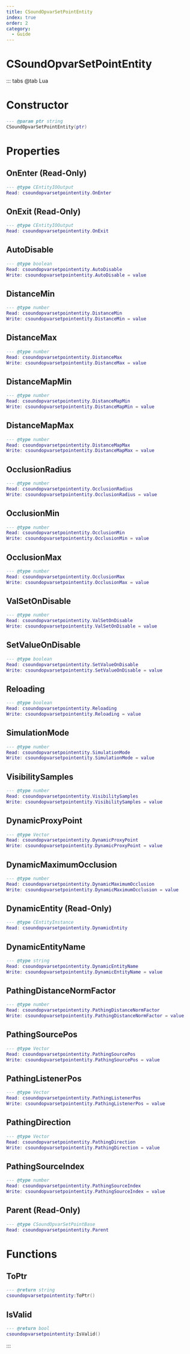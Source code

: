 ```yaml
---
title: CSoundOpvarSetPointEntity
index: true
order: 2
category:
  - Guide
---
```


# CSoundOpvarSetPointEntity

::: tabs
@tab Lua
# Constructor
```lua
--- @param ptr string
CSoundOpvarSetPointEntity(ptr)
```
# Properties
## OnEnter (Read-Only)
```lua
--- @type CEntityIOOutput
Read: csoundopvarsetpointentity.OnEnter
```
## OnExit (Read-Only)
```lua
--- @type CEntityIOOutput
Read: csoundopvarsetpointentity.OnExit
```
## AutoDisable 
```lua
--- @type boolean
Read: csoundopvarsetpointentity.AutoDisable
Write: csoundopvarsetpointentity.AutoDisable = value
```
## DistanceMin 
```lua
--- @type number
Read: csoundopvarsetpointentity.DistanceMin
Write: csoundopvarsetpointentity.DistanceMin = value
```
## DistanceMax 
```lua
--- @type number
Read: csoundopvarsetpointentity.DistanceMax
Write: csoundopvarsetpointentity.DistanceMax = value
```
## DistanceMapMin 
```lua
--- @type number
Read: csoundopvarsetpointentity.DistanceMapMin
Write: csoundopvarsetpointentity.DistanceMapMin = value
```
## DistanceMapMax 
```lua
--- @type number
Read: csoundopvarsetpointentity.DistanceMapMax
Write: csoundopvarsetpointentity.DistanceMapMax = value
```
## OcclusionRadius 
```lua
--- @type number
Read: csoundopvarsetpointentity.OcclusionRadius
Write: csoundopvarsetpointentity.OcclusionRadius = value
```
## OcclusionMin 
```lua
--- @type number
Read: csoundopvarsetpointentity.OcclusionMin
Write: csoundopvarsetpointentity.OcclusionMin = value
```
## OcclusionMax 
```lua
--- @type number
Read: csoundopvarsetpointentity.OcclusionMax
Write: csoundopvarsetpointentity.OcclusionMax = value
```
## ValSetOnDisable 
```lua
--- @type number
Read: csoundopvarsetpointentity.ValSetOnDisable
Write: csoundopvarsetpointentity.ValSetOnDisable = value
```
## SetValueOnDisable 
```lua
--- @type boolean
Read: csoundopvarsetpointentity.SetValueOnDisable
Write: csoundopvarsetpointentity.SetValueOnDisable = value
```
## Reloading 
```lua
--- @type boolean
Read: csoundopvarsetpointentity.Reloading
Write: csoundopvarsetpointentity.Reloading = value
```
## SimulationMode 
```lua
--- @type number
Read: csoundopvarsetpointentity.SimulationMode
Write: csoundopvarsetpointentity.SimulationMode = value
```
## VisibilitySamples 
```lua
--- @type number
Read: csoundopvarsetpointentity.VisibilitySamples
Write: csoundopvarsetpointentity.VisibilitySamples = value
```
## DynamicProxyPoint 
```lua
--- @type Vector
Read: csoundopvarsetpointentity.DynamicProxyPoint
Write: csoundopvarsetpointentity.DynamicProxyPoint = value
```
## DynamicMaximumOcclusion 
```lua
--- @type number
Read: csoundopvarsetpointentity.DynamicMaximumOcclusion
Write: csoundopvarsetpointentity.DynamicMaximumOcclusion = value
```
## DynamicEntity (Read-Only)
```lua
--- @type CEntityInstance
Read: csoundopvarsetpointentity.DynamicEntity
```
## DynamicEntityName 
```lua
--- @type string
Read: csoundopvarsetpointentity.DynamicEntityName
Write: csoundopvarsetpointentity.DynamicEntityName = value
```
## PathingDistanceNormFactor 
```lua
--- @type number
Read: csoundopvarsetpointentity.PathingDistanceNormFactor
Write: csoundopvarsetpointentity.PathingDistanceNormFactor = value
```
## PathingSourcePos 
```lua
--- @type Vector
Read: csoundopvarsetpointentity.PathingSourcePos
Write: csoundopvarsetpointentity.PathingSourcePos = value
```
## PathingListenerPos 
```lua
--- @type Vector
Read: csoundopvarsetpointentity.PathingListenerPos
Write: csoundopvarsetpointentity.PathingListenerPos = value
```
## PathingDirection 
```lua
--- @type Vector
Read: csoundopvarsetpointentity.PathingDirection
Write: csoundopvarsetpointentity.PathingDirection = value
```
## PathingSourceIndex 
```lua
--- @type number
Read: csoundopvarsetpointentity.PathingSourceIndex
Write: csoundopvarsetpointentity.PathingSourceIndex = value
```
## Parent (Read-Only)
```lua
--- @type CSoundOpvarSetPointBase
Read: csoundopvarsetpointentity.Parent
```
# Functions
## ToPtr
```lua
--- @return string
csoundopvarsetpointentity:ToPtr()
```
## IsValid
```lua
--- @return bool
csoundopvarsetpointentity:IsValid()
```

:::